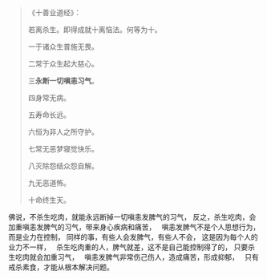 > 《十善业道经》：
> 
> 若离杀生。即得成就十离恼法。何等为十。
> 
> 一于诸众生普施无畏。
> 
> 二常于众生起大慈心。
> 
> 三**永断一切嗔恚习气**。
> 
> 四身常无病。
> 
> 五寿命长远。
> 
> 六恒为非人之所守护。
> 
> 七常无恶梦寝觉快乐。
> 
> 八灭除怨结众怨自解。
> 
> 九无恶道怖。
> 
> 十命终生天。

佛说，不杀生吃肉，就能永远断掉一切嗔恚发脾气的习气，
反之，杀生吃肉，会加重嗔恚发脾气的习气，带来身心疾病和痛苦，
&nbsp;
嗔恚发脾气不是个人思想行为，而是业力在控制，
同样的事，有些人会发脾气，有些人不会，
这是因为每个人的业力不一样，
&nbsp;
杀生吃肉重的人，脾气就差，这不是自己能控制得了的，
只要杀生吃肉就会加重习气，
&nbsp;
嗔恚发脾气非常伤己伤人，造成痛苦，形成抑郁，
&nbsp;
只有戒杀素食，才能从根本解决问题。
